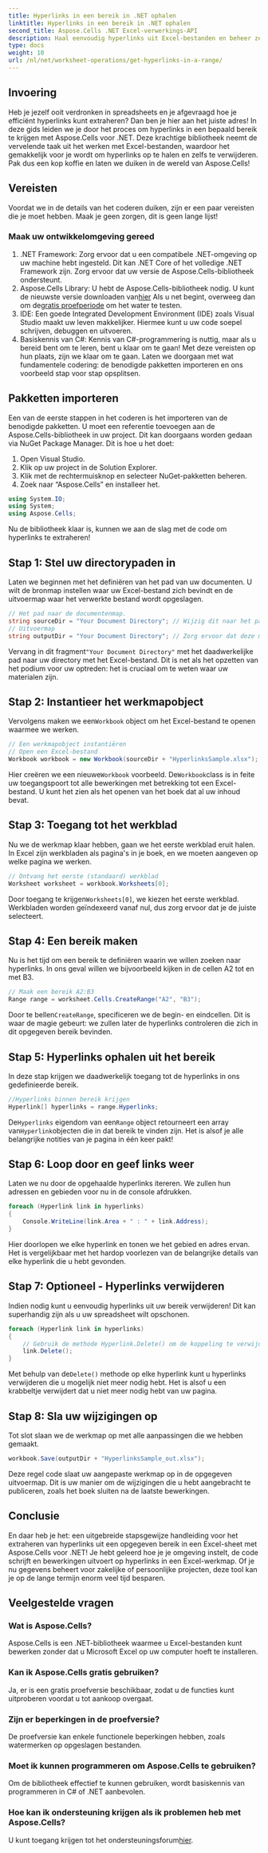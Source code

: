 ```yaml
---
title: Hyperlinks in een bereik in .NET ophalen
linktitle: Hyperlinks in een bereik in .NET ophalen
second_title: Aspose.Cells .NET Excel-verwerkings-API
description: Haal eenvoudig hyperlinks uit Excel-bestanden en beheer ze met Aspose.Cells voor .NET. Inclusief stapsgewijze handleiding en codevoorbeelden.
type: docs
weight: 10
url: /nl/net/worksheet-operations/get-hyperlinks-in-a-range/
---
```

## Invoering
Heb je jezelf ooit verdronken in spreadsheets en je afgevraagd hoe je efficiënt hyperlinks kunt extraheren? Dan ben je hier aan het juiste adres! In deze gids leiden we je door het proces om hyperlinks in een bepaald bereik te krijgen met Aspose.Cells voor .NET. Deze krachtige bibliotheek neemt de vervelende taak uit het werken met Excel-bestanden, waardoor het gemakkelijk voor je wordt om hyperlinks op te halen en zelfs te verwijderen. Pak dus een kop koffie en laten we duiken in de wereld van Aspose.Cells!
## Vereisten
Voordat we in de details van het coderen duiken, zijn er een paar vereisten die je moet hebben. Maak je geen zorgen, dit is geen lange lijst!
### Maak uw ontwikkelomgeving gereed
1. .NET Framework: Zorg ervoor dat u een compatibele .NET-omgeving op uw machine hebt ingesteld. Dit kan .NET Core of het volledige .NET Framework zijn. Zorg ervoor dat uw versie de Aspose.Cells-bibliotheek ondersteunt.
2.  Aspose.Cells Library: U hebt de Aspose.Cells-bibliotheek nodig. U kunt de nieuwste versie downloaden van[hier](https://releases.aspose.com/cells/net/) Als u net begint, overweeg dan om de[gratis proefperiode](https://releases.aspose.com/) om het water te testen.
3. IDE: Een goede Integrated Development Environment (IDE) zoals Visual Studio maakt uw leven makkelijker. Hiermee kunt u uw code soepel schrijven, debuggen en uitvoeren.
4. Basiskennis van C#: Kennis van C#-programmering is nuttig, maar als u bereid bent om te leren, bent u klaar om te gaan!
Met deze vereisten op hun plaats, zijn we klaar om te gaan. Laten we doorgaan met wat fundamentele codering: de benodigde pakketten importeren en ons voorbeeld stap voor stap opsplitsen.
## Pakketten importeren
Een van de eerste stappen in het coderen is het importeren van de benodigde pakketten. U moet een referentie toevoegen aan de Aspose.Cells-bibliotheek in uw project. Dit kan doorgaans worden gedaan via NuGet Package Manager. Dit is hoe u het doet:
1. Open Visual Studio.
2. Klik op uw project in de Solution Explorer.
3. Klik met de rechtermuisknop en selecteer NuGet-pakketten beheren.
4. Zoek naar “Aspose.Cells” en installeer het.
```csharp
using System.IO;
using System;
using Aspose.Cells;
```
Nu de bibliotheek klaar is, kunnen we aan de slag met de code om hyperlinks te extraheren!
## Stap 1: Stel uw directorypaden in
Laten we beginnen met het definiëren van het pad van uw documenten. U wilt de bronmap instellen waar uw Excel-bestand zich bevindt en de uitvoermap waar het verwerkte bestand wordt opgeslagen.
```csharp
// Het pad naar de documentenmap.
string sourceDir = "Your Document Directory"; // Wijzig dit naar het pad van uw Excel-bestand
// Uitvoermap
string outputDir = "Your Document Directory"; // Zorg ervoor dat deze methode een geldig uitvoerpad biedt
```
 Vervang in dit fragment`"Your Document Directory"` met het daadwerkelijke pad naar uw directory met het Excel-bestand. Dit is net als het opzetten van het podium voor uw optreden: het is cruciaal om te weten waar uw materialen zijn.
## Stap 2: Instantieer het werkmapobject
 Vervolgens maken we een`Workbook` object om het Excel-bestand te openen waarmee we werken.
```csharp
// Een werkmapobject instantiëren
// Open een Excel-bestand
Workbook workbook = new Workbook(sourceDir + "HyperlinksSample.xlsx");
```
 Hier creëren we een nieuwe`Workbook` voorbeeld. De`Workbook`class is in feite uw toegangspoort tot alle bewerkingen met betrekking tot een Excel-bestand. U kunt het zien als het openen van het boek dat al uw inhoud bevat.
## Stap 3: Toegang tot het werkblad
Nu we de werkmap klaar hebben, gaan we het eerste werkblad eruit halen. In Excel zijn werkbladen als pagina's in je boek, en we moeten aangeven op welke pagina we werken.
```csharp
// Ontvang het eerste (standaard) werkblad
Worksheet worksheet = workbook.Worksheets[0];
```
 Door toegang te krijgen`Worksheets[0]`, we kiezen het eerste werkblad. Werkbladen worden geïndexeerd vanaf nul, dus zorg ervoor dat je de juiste selecteert.
## Stap 4: Een bereik maken
Nu is het tijd om een bereik te definiëren waarin we willen zoeken naar hyperlinks. In ons geval willen we bijvoorbeeld kijken in de cellen A2 tot en met B3.
```csharp
// Maak een bereik A2:B3
Range range = worksheet.Cells.CreateRange("A2", "B3");
```
 Door te bellen`CreateRange`, specificeren we de begin- en eindcellen. Dit is waar de magie gebeurt: we zullen later de hyperlinks controleren die zich in dit opgegeven bereik bevinden.
## Stap 5: Hyperlinks ophalen uit het bereik
In deze stap krijgen we daadwerkelijk toegang tot de hyperlinks in ons gedefinieerde bereik.
```csharp
//Hyperlinks binnen bereik krijgen
Hyperlink[] hyperlinks = range.Hyperlinks;
```
 De`Hyperlinks` eigendom van een`Range` object retourneert een array van`Hyperlink`objecten die in dat bereik te vinden zijn. Het is alsof je alle belangrijke notities van je pagina in één keer pakt!
## Stap 6: Loop door en geef links weer
Laten we nu door de opgehaalde hyperlinks itereren. We zullen hun adressen en gebieden voor nu in de console afdrukken.
```csharp
foreach (Hyperlink link in hyperlinks)
{
    Console.WriteLine(link.Area + " : " + link.Address);
}
```
Hier doorlopen we elke hyperlink en tonen we het gebied en adres ervan. Het is vergelijkbaar met het hardop voorlezen van de belangrijke details van elke hyperlink die u hebt gevonden. 
## Stap 7: Optioneel - Hyperlinks verwijderen
Indien nodig kunt u eenvoudig hyperlinks uit uw bereik verwijderen! Dit kan superhandig zijn als u uw spreadsheet wilt opschonen.
```csharp
foreach (Hyperlink link in hyperlinks)
{
    // Gebruik de methode Hyperlink.Delete() om de koppeling te verwijderen.
    link.Delete();
}
```
 Met behulp van de`Delete()` methode op elke hyperlink kunt u hyperlinks verwijderen die u mogelijk niet meer nodig hebt. Het is alsof u een krabbeltje verwijdert dat u niet meer nodig hebt van uw pagina.
## Stap 8: Sla uw wijzigingen op
Tot slot slaan we de werkmap op met alle aanpassingen die we hebben gemaakt.
```csharp
workbook.Save(outputDir + "HyperlinksSample_out.xlsx");
```
Deze regel code slaat uw aangepaste werkmap op in de opgegeven uitvoermap. Dit is uw manier om de wijzigingen die u hebt aangebracht te publiceren, zoals het boek sluiten na de laatste bewerkingen.
## Conclusie
En daar heb je het: een uitgebreide stapsgewijze handleiding voor het extraheren van hyperlinks uit een opgegeven bereik in een Excel-sheet met Aspose.Cells voor .NET! Je hebt geleerd hoe je je omgeving instelt, de code schrijft en bewerkingen uitvoert op hyperlinks in een Excel-werkmap. Of je nu gegevens beheert voor zakelijke of persoonlijke projecten, deze tool kan je op de lange termijn enorm veel tijd besparen.
## Veelgestelde vragen
### Wat is Aspose.Cells?
Aspose.Cells is een .NET-bibliotheek waarmee u Excel-bestanden kunt bewerken zonder dat u Microsoft Excel op uw computer hoeft te installeren.
### Kan ik Aspose.Cells gratis gebruiken?
Ja, er is een gratis proefversie beschikbaar, zodat u de functies kunt uitproberen voordat u tot aankoop overgaat.
### Zijn er beperkingen in de proefversie?
De proefversie kan enkele functionele beperkingen hebben, zoals watermerken op opgeslagen bestanden.
### Moet ik kunnen programmeren om Aspose.Cells te gebruiken?
Om de bibliotheek effectief te kunnen gebruiken, wordt basiskennis van programmeren in C# of .NET aanbevolen.
### Hoe kan ik ondersteuning krijgen als ik problemen heb met Aspose.Cells?
 U kunt toegang krijgen tot het ondersteuningsforum[hier](https://forum.aspose.com/c/cells/9).
